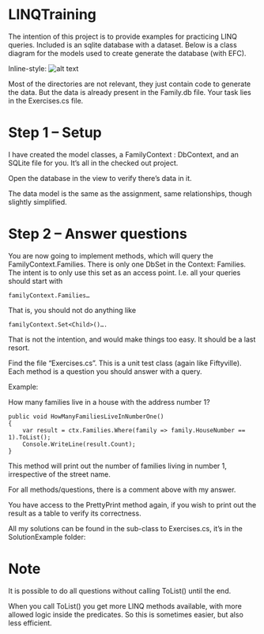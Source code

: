 # LINQTraining

The intention of this project is to provide examples for practicing LINQ queries.
Included is an sqlite database with a dataset. Below is a class diagram for the models used to create generate the database (with EFC).

Inline-style: 
![alt text](https://github.com/TroelsMortensen/LINQTraining/blob/master/LINQTraining/ModelsDiagram.png "Models diagram")

Most of the directories are not relevant, they just contain code to generate the data. But the data is already present in the Family.db file. Your task lies in the Exercises.cs file.

# Step 1 – Setup

I have created the model classes, a FamilyContext : DbContext, and an SQLite file for you. It’s all in the checked out project.

Open the database in the view to verify there’s data in it.

The data model is the same as the assignment, same relationships, though slightly simplified.

 

# Step 2 – Answer questions

You are now going to implement methods, which will query the FamilyContext.Families. There is only one DbSet in the Context: Families. The intent is to only use this set as an access point. I.e. all your queries should start with

```
familyContext.Families…
```

That is, you should not do anything like
```
familyContext.Set<Child>()….
```
That is not the intention, and would make things too easy. It should be a last resort.

 

Find the file “Exercises.cs”. This is a unit test class (again like Fiftyville). Each method is a question you should answer with a query.

 
Example:

How many families live in a house with the address number 1?

```
public void HowManyFamiliesLiveInNumberOne()
{
    var result = ctx.Families.Where(family => family.HouseNumber == 1).ToList();
    Console.WriteLine(result.Count);
}
```

This method will print out the number of families living in number 1, irrespective of the street name.

For all methods/questions, there is a comment above with my answer.

You have access to the PrettyPrint method again, if you wish to print out the result as a table to verify its correctness.

All my solutions can be found in the sub-class to Exercises.cs, it’s in the SolutionExample folder:

  
# Note
It is possible to do all questions without calling ToList() until the end. 

When you call ToList() you get more LINQ methods available, with more allowed logic inside the predicates. So this is sometimes easier, but also less efficient. 
